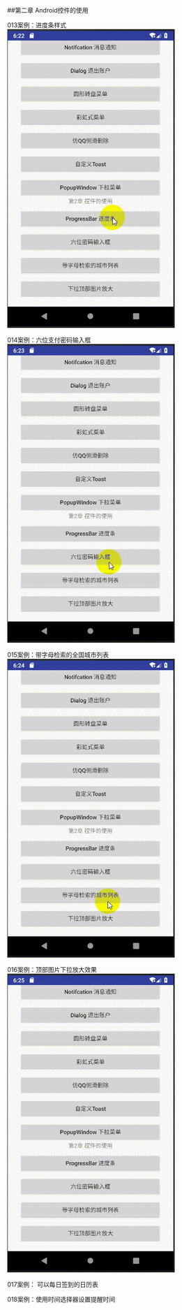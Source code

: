 
##第二章 Android控件的使用

013案例：进度条样式
![image](https://github.com/redkeyset/Wonderful200/blob/master/gif/013-%E8%BF%9B%E5%BA%A6%E6%9D%A1%E6%A0%B7%E5%BC%8F.gif)

014案例：六位支付密码输入框
![image](https://github.com/redkeyset/Wonderful200/blob/master/gif/014-%E5%85%AD%E4%BD%8D%E6%94%AF%E4%BB%98%E5%AF%86%E7%A0%81%E8%BE%93%E5%85%A5%E6%A1%86.gif)

015案例：带字母检索的全国城市列表
![image](https://github.com/redkeyset/Wonderful200/blob/master/gif/015-%E5%B8%A6%E5%AD%97%E6%AF%8D%E6%A3%80%E7%B4%A2%E7%9A%84%E5%85%A8%E5%9B%BD%E5%9F%8E%E5%B8%82%E5%88%97%E8%A1%A8.gif)

016案例：顶部图片下拉放大效果
![image](https://github.com/redkeyset/Wonderful200/blob/master/gif/016-%E9%A1%B6%E9%83%A8%E5%9B%BE%E7%89%87%E4%B8%8B%E6%8B%89%E6%94%BE%E5%A4%A7%E6%95%88%E6%9E%9C.gif)

017案例： 可以每日签到的日历表


018案例：使用时间选择器设置提醒时间
